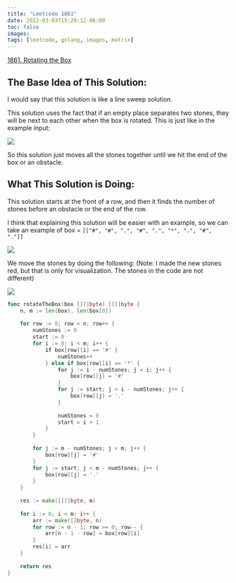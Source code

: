 ```yaml
---
title: "Leetcode 1861"
date: 2022-03-03T15:29:12-06:00
toc: false
images:
tags: [leetcode, golang, images, matrix]
---
```


[1861. Rotating the Box](https://leetcode.com/problems/rotating-the-box/)

## The Base Idea of This Solution:

I would say that this solution is like a line sweep solution.

This solution uses the fact that if an empty place separates two stones, they will be next to each other when the box is rotated. This is just like in the example input:

![](https://i.imgur.com/HGdCvu3.png)

So this solution just moves all the stones together until we hit the end of the box or an obstacle.

## What This Solution is Doing:

This solution starts at the front of a row, and then it finds the number of stones before an obstacle or the end of the row.

I think that explaining this solution will be easier with an example, so we can take an example of box = `[["#", "#", ".", "#", ".", "*", ".", "#", "."]]`

![](https://i.imgur.com/VJdYcZ7.gif)


We move the stones by doing the following: (Note: I made the new stones red, but that is only for visualization. The stones in the code are not different)

![](https://i.imgur.com/kto58RO.gif)

``` go
func rotateTheBox(box [][]byte) [][]byte {
    n, m := len(box), len(box[0])
    
    for row := 0; row < n; row++ {
        numStones := 0
        start := 0
        for i := 0; i < m; i++ {
            if box[row][i] == '#' {
                numStones++
            } else if box[row][i] == '*' {
                for j := i - numStones; j < i; j++ {
                    box[row][j] = '#'
                }
                for j := start; j < i - numStones; j++ {
                    box[row][j] = '.'
                }
                
                numStones = 0
                start = i + 1
            }
        }
        
        for j := m - numStones; j < m; j++ { 
            box[row][j] = '#'
        }
        for j := start; j < m - numStones; j++ {
            box[row][j] = '.'
        }
    }
    
    res := make([][]byte, m)
    
    for i := 0; i < m; i++ {
        arr := make([]byte, n)
        for row := n - 1; row >= 0; row-- {
            arr[n - 1 - row] = box[row][i]
        }
        res[i] = arr
    }
    
    return res
}
```